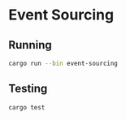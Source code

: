 # Event Sourcing

## Running

```bash
cargo run --bin event-sourcing
```

## Testing

```bash
cargo test
```
